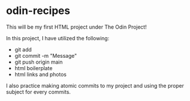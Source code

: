 # odin-recipes
This will be my first HTML project under The Odin Project!

In this project, I have utilized the following:
* git add
* git commit -m "Message"
* git push origin main
* html boilerplate
* html links and photos

I also practice making atomic commits to my project and using the proper subject for every commits.